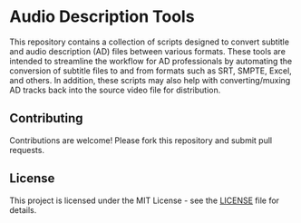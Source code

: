# Audio Description Tools

This repository contains a collection of scripts designed to convert subtitle and audio description (AD) files between various formats. These tools are intended to streamline the workflow for AD professionals by automating the conversion of subtitle files to and from formats such as SRT, SMPTE, Excel, and others. In addition, these scripts may also help with converting/muxing AD tracks back into the source video file for distribution.


## Contributing
Contributions are welcome! Please fork this repository and submit pull requests.

## License
This project is licensed under the MIT License - see the [LICENSE](LICENSE) file for details.
